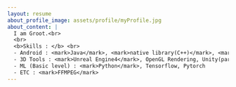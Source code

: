 ```yaml
---
layout: resume
about_profile_image: assets/profile/myProfile.jpg
about_content: |
  I am Groot.<br>
  <br>
  <b>Skills : </b> <br>
  - Android : <mark>Java</mark>, <mark>native library(C++)</mark>, <mark>RestAPI</mark>, GraphQL, Skia, <mark>Profiling</mark> (Adreno, Mali, google debugger)
  - 3D Tools : <mark>Unreal Engine4</mark>, OpenGL Rendering, Unity(partial experience : Shader, Library)
  - ML (Basic level) : <mark>Python</mark>, Tensorflow, Pytorch
  - ETC : <mark>FFMPEG</mark>
---
```

